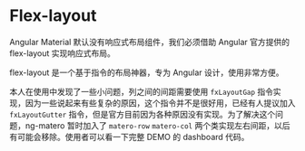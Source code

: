# Flex-layout

Angular Material 默认没有响应式布局组件，我们必须借助 Angular 官方提供的 flex-layout 实现响应式布局。

flex-layout 是一个基于指令的布局神器，专为 Angular 设计，使用非常方便。

本人在使用中发现了一些小问题，列之间的间距需要使用 `fxLayoutGap` 指令实现，因为一些说起来有些复杂的原因，这个指令并不是很好用，已经有人提议加入 `fxLayoutGutter` 指令，但是官方目前因为各种原因没有实现。为了解决这个问题，ng-matero 暂时加入了 `matero-row` `matero-col` 两个类实现左右间距，以后有可能会移除。使用者可以看一下完整 DEMO 的 dashboard 代码。